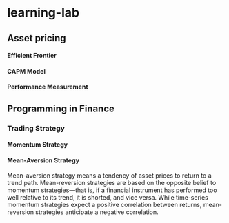 # learning-lab

## Asset pricing

#### Efficient Frontier

#### CAPM Model

#### Performance Measurement

## Programming in Finance

### Trading Strategy

#### Momentum Strategy

#### Mean-Aversion Strategy

Mean-aversion strategy means a tendency of asset prices to return to a trend path. Mean-reversion strategies are based on the opposite belief to momentum strategies—that is, if a financial instrument has performed too well relative to its trend, it is shorted, and vice versa. While time-series momentum strategies expect a positive correlation between returns, mean-reversion strategies anticipate a negative correlation.
